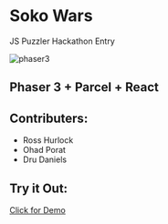 # Soko Wars
JS Puzzler Hackathon Entry

![phaser3](https://user-images.githubusercontent.com/2236153/71606463-37a0da80-2b2e-11ea-9b5f-5d26ccc84f91.png)

## Phaser 3 + Parcel + React

## Contributers:
- Ross Hurlock
- Ohad Porat
- Dru Daniels

## Try it Out:
[Click for Demo](https://heroku.com)
